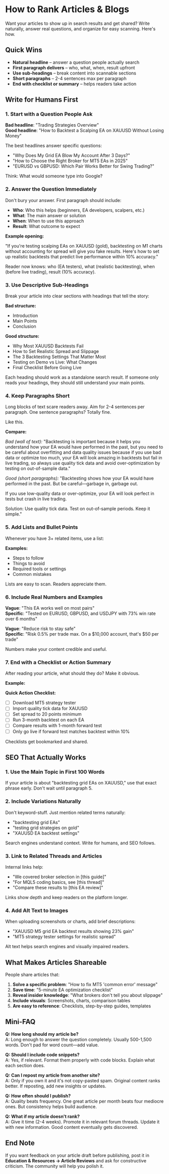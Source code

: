 # How to Rank Articles & Blogs

Want your articles to show up in search results and get shared? Write naturally, answer real questions, and organize for easy scanning. Here's how.

## Quick Wins

- **Natural headline** – answer a question people actually search
- **First paragraph delivers** – who, what, when, result upfront
- **Use sub-headings** – break content into scannable sections
- **Short paragraphs** – 2-4 sentences max per paragraph
- **End with checklist or summary** – helps readers take action

## Write for Humans First

### 1. Start with a Question People Ask

**Bad headline**: "Trading Strategies Overview"  
**Good headline**: "How to Backtest a Scalping EA on XAUUSD Without Losing Money"

The best headlines answer specific questions:
- "Why Does My Grid EA Blow My Account After 3 Days?"
- "How to Choose the Right Broker for MT5 EAs in 2025"
- "EURUSD vs GBPUSD: Which Pair Works Better for Swing Trading?"

Think: What would someone type into Google?

### 2. Answer the Question Immediately

Don't bury your answer. First paragraph should include:
- **Who**: Who this helps (beginners, EA developers, scalpers, etc.)
- **What**: The main answer or solution
- **When**: When to use this approach
- **Result**: What outcome to expect

**Example opening:**

"If you're testing scalping EAs on XAUUSD (gold), backtesting on M1 charts without accounting for spread will give you fake results. Here's how to set up realistic backtests that predict live performance within 10% accuracy."

Reader now knows: who (EA testers), what (realistic backtesting), when (before live trading), result (10% accuracy).

### 3. Use Descriptive Sub-Headings

Break your article into clear sections with headings that tell the story:

**Bad structure:**
- Introduction
- Main Points
- Conclusion

**Good structure:**
- Why Most XAUUSD Backtests Fail
- How to Set Realistic Spread and Slippage
- The 3 Backtesting Settings That Matter Most
- Testing on Demo vs Live: What Changes
- Final Checklist Before Going Live

Each heading should work as a standalone search result. If someone only reads your headings, they should still understand your main points.

### 4. Keep Paragraphs Short

Long blocks of text scare readers away. Aim for 2-4 sentences per paragraph. One sentence paragraphs? Totally fine.

Like this.

**Compare:**

*Bad (wall of text):*
"Backtesting is important because it helps you understand how your EA would have performed in the past, but you need to be careful about overfitting and data quality issues because if you use bad data or optimize too much, your EA will look amazing in backtests but fail in live trading, so always use quality tick data and avoid over-optimization by testing on out-of-sample data."

*Good (short paragraphs):*
"Backtesting shows how your EA would have performed in the past. But be careful—garbage in, garbage out.

If you use low-quality data or over-optimize, your EA will look perfect in tests but crash in live trading.

Solution: Use quality tick data. Test on out-of-sample periods. Keep it simple."

### 5. Add Lists and Bullet Points

Whenever you have 3+ related items, use a list:

**Examples:**
- Steps to follow
- Things to avoid
- Required tools or settings
- Common mistakes

Lists are easy to scan. Readers appreciate them.

### 6. Include Real Numbers and Examples

**Vague**: "This EA works well on most pairs"  
**Specific**: "Tested on EURUSD, GBPUSD, and USDJPY with 73% win rate over 6 months"

**Vague**: "Reduce risk to stay safe"  
**Specific**: "Risk 0.5% per trade max. On a $10,000 account, that's $50 per trade"

Numbers make your content credible and useful.

### 7. End with a Checklist or Action Summary

After reading your article, what should they do? Make it obvious.

**Example:**

**Quick Action Checklist:**
- [ ] Download MT5 strategy tester
- [ ] Import quality tick data for XAUUSD
- [ ] Set spread to 20 points minimum
- [ ] Run 3-month backtest on each EA
- [ ] Compare results with 1-month forward test
- [ ] Only go live if forward test matches backtest within 10%

Checklists get bookmarked and shared.

## SEO That Actually Works

### 1. Use the Main Topic in First 100 Words

If your article is about "backtesting grid EAs on XAUUSD," use that exact phrase early. Don't wait until paragraph 5.

### 2. Include Variations Naturally

Don't keyword-stuff. Just mention related terms naturally:
- "backtesting grid EAs"
- "testing grid strategies on gold"
- "XAUUSD EA backtest settings"

Search engines understand context. Write for humans, and SEO follows.

### 3. Link to Related Threads and Articles

Internal links help:
- "We covered broker selection in [this guide]"
- "For MQL5 coding basics, see [this thread]"
- "Compare these results to [this EA review]"

Links show depth and keep readers on the platform longer.

### 4. Add Alt Text to Images

When uploading screenshots or charts, add brief descriptions:
- "XAUUSD M5 grid EA backtest results showing 23% gain"
- "MT5 strategy tester settings for realistic spread"

Alt text helps search engines and visually impaired readers.

## What Makes Articles Shareable

People share articles that:
1. **Solve a specific problem**: "How to fix MT5 'common error' message"
2. **Save time**: "5-minute EA optimization checklist"
3. **Reveal insider knowledge**: "What brokers don't tell you about slippage"
4. **Include visuals**: Screenshots, charts, comparison tables
5. **Are easy to reference**: Checklists, step-by-step guides, templates

## Mini-FAQ

**Q: How long should my article be?**  
A: Long enough to answer the question completely. Usually 500-1,500 words. Don't pad for word count—add value.

**Q: Should I include code snippets?**  
A: Yes, if relevant. Format them properly with code blocks. Explain what each section does.

**Q: Can I repost my article from another site?**  
A: Only if you own it and it's not copy-pasted spam. Original content ranks better. If reposting, add new insights or updates.

**Q: How often should I publish?**  
A: Quality beats frequency. One great article per month beats four mediocre ones. But consistency helps build audience.

**Q: What if my article doesn't rank?**  
A: Give it time (2-4 weeks). Promote it in relevant forum threads. Update it with new information. Good content eventually gets discovered.

## End Note

If you want feedback on your article draft before publishing, post it in **Education & Resources → Article Reviews** and ask for constructive criticism. The community will help you polish it.
